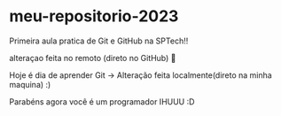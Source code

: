 # meu-repositorio-2023
Primeira aula pratica de Git e GitHub na SPTech!! 

alteraçao feita no remoto (direto no GitHub) 🦎

Hoje é dia de aprender Git -> Alteração feita localmente(direto na minha maquina) :)

Parabéns agora você é um programador IHUUU :D 